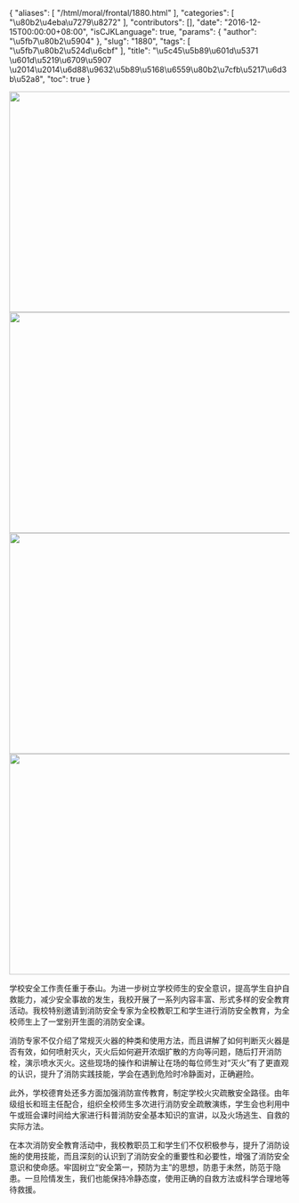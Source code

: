 {
    "aliases": [
        "/html/moral/frontal/1880.html"
    ],
    "categories": [
        "\u80b2\u4eba\u7279\u8272"
    ],
    "contributors": [],
    "date": "2016-12-15T00:00:00+08:00",
    "isCJKLanguage": true,
    "params": {
        "author": "\u5fb7\u80b2\u5904"
    },
    "slug": "1880",
    "tags": [
        "\u5fb7\u80b2\u524d\u6cbf"
    ],
    "title": "\u5c45\u5b89\u601d\u5371  \u601d\u5219\u6709\u5907 \u2014\u2014\u6d88\u9632\u5b89\u5168\u6559\u80b2\u7cfb\u5217\u6d3b\u52a8",
    "toc": true
}


<img
    src="https://cdn.tfls.online/mirror/full/cf9ea383d3cffcaf0f51405feb7d983ef77b0fb5.jpg"
    style="display:block;margin-left:auto;margin-right:auto;"
    decoding="async"
    fetchpriority="auto"
    loading="lazy"
    height="397"
    width="600"
/>
<img
    src="https://cdn.tfls.online/mirror/full/c45cdd3c908c577e583a7a82b21615192472fd28.jpg"
    style="display:block;margin-left:auto;margin-right:auto;"
    decoding="async"
    fetchpriority="auto"
    loading="lazy"
    height="397"
    width="600"
/>
<img
    src="https://cdn.tfls.online/mirror/full/fbb0ad567ca4d7fa49b2d49f8da08e56be4dafa3.jpg"
    style="display:block;margin-left:auto;margin-right:auto;"
    decoding="async"
    fetchpriority="auto"
    loading="lazy"
    height="397"
    width="600"
/>
<img
    src="https://cdn.tfls.online/mirror/full/24806f322d2de1f1ef06d8f2814eee970c45e595.jpg"
    style="display:block;margin-left:auto;margin-right:auto;"
    decoding="async"
    fetchpriority="auto"
    loading="lazy"
    height="397"
    width="600"
/>




 



学校安全工作责任重于泰山。为进一步树立学校师生的安全意识，提高学生自护自救能力，减少安全事故的发生，我校开展了一系列内容丰富、形式多样的安全教育活动。我校特别邀请到消防安全专家为全校教职工和学生进行消防安全教育，为全校师生上了一堂别开生面的消防安全课。




消防专家不仅介绍了常规灭火器的种类和使用方法，而且讲解了如何判断灭火器是否有效，如何喷射灭火，灭火后如何避开浓烟扩散的方向等问题，随后打开消防栓，演示喷水灭火。这些现场的操作和讲解让在场的每位师生对“灭火”有了更直观的认识，提升了消防实践技能，学会在遇到危险时冷静面对，正确避险。




此外，学校德育处还多方面加强消防宣传教育，制定学校火灾疏散安全路径。由年级组长和班主任配合，组织全校师生多次进行消防安全疏散演练，学生会也利用中午或班会课时间给大家进行科普消防安全基本知识的宣讲，以及火场逃生、自救的实际方法。




在本次消防安全教育活动中，我校教职员工和学生们不仅积极参与，提升了消防设施的使用技能，而且深刻的认识到了消防安全的重要性和必要性，增强了消防安全意识和使命感。牢固树立“安全第一，预防为主”的思想，防患于未然，防范于隐患。一旦险情发生，我们也能保持冷静态度，使用正确的自救方法或科学合理地等待救援。




  



